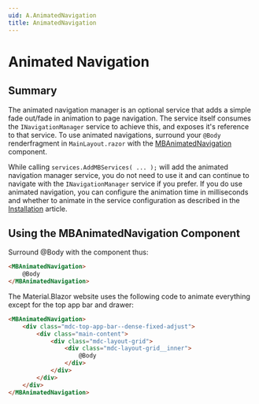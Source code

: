 ```yaml
---
uid: A.AnimatedNavigation
title: AnimatedNavigation
---
```

# Animated Navigation

## Summary

The animated navigation manager is an optional service that adds a simple fade out/fade in animation to page navigation. The service
itself consumes the `INavigationManager` service to achieve this, and exposes it's reference to that service. To use animated navigations,
surround your `@Body` renderfragment in `MainLayout.razor` with the [MBAnimatedNavigation](xref:C.MBAnimatedNavigation) component.

While calling `services.AddMBServices( ... );` will add the animated navigation manager service, you do not need to use it and can continue
to navigate with the `INavigationManager` service if you prefer. If you do use animated navigation, you can configure the animation time in milliseconds
and whether to animate in the service configuration as described in the [Installation](xref:A.Installation) article.

## Using the MBAnimatedNavigation Component

Surround @Body with the component thus:

```html
<MBAnimatedNavigation>
    @Body
</MBAnimatedNavigation>
```

The Material.Blazor website uses the following code to animate everything except for the top app bar and drawer:

```html
<MBAnimatedNavigation>
    <div class="mdc-top-app-bar--dense-fixed-adjust">
        <div class="main-content">
            <div class="mdc-layout-grid">
                <div class="mdc-layout-grid__inner">
                    @Body
                </div>
            </div>
        </div>
    </div>
</MBAnimatedNavigation>
```